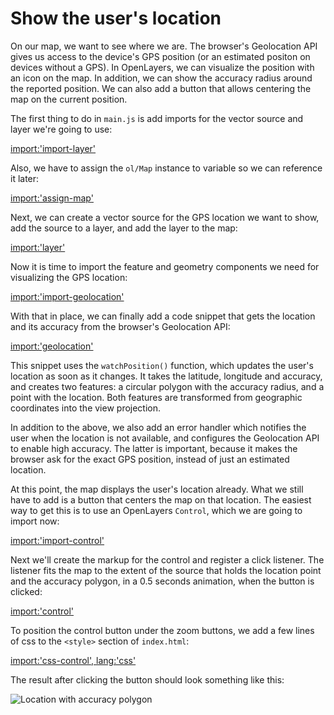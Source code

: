# Show the user's location

On our map, we want to see where we are. The browser's Geolocation API gives us access to the device's GPS position (or an estimated positon on devices without a GPS). In OpenLayers, we can visualize the position with an icon on the map. In addition, we can show the accuracy radius around the reported position. We can also add a button that allows centering the map on the current position.

The first thing to do in `main.js` is add imports for the vector source and layer we're going to use:

[import:'import-layer'](../../../src/en/examples/mobile/geolocation.js)

Also, we have to assign the `ol/Map` instance to variable so we can reference it later:

[import:'assign-map'](../../../src/en/examples/mobile/geolocation.js)

Next, we can create a vector source for the GPS location we want to show, add the source to a layer, and add the layer to the map:

[import:'layer'](../../../src/en/examples/mobile/geolocation.js)

Now it is time to import the feature and geometry components we need for visualizing the GPS location:

[import:'import-geolocation'](../../../src/en/examples/mobile/geolocation.js)

With that in place, we can finally add a code snippet that gets the location and its accuracy from the browser's Geolocation API:

[import:'geolocation'](../../../src/en/examples/mobile/geolocation.js)

This snippet uses the `watchPosition()` function, which updates the user's location as soon as it changes. It takes the latitude, longitude and accuracy, and creates two features: a circular polygon with the accuracy radius, and a point with the location. Both features are transformed from geographic coordinates into the view projection.

In addition to the above, we also add an error handler which notifies the user when the location is not available, and configures the Geolocation API to enable high accuracy. The latter is important, because it makes the browser ask for the exact GPS position, instead of just an estimated location.

At this point, the map displays the user's location already. What we still have to add is a button that centers the map on that location. The easiest way to get this is to use an OpenLayers `Control`, which we are going to import now:

[import:'import-control'](../../../src/en/examples/mobile/geolocation.js)

Next we'll create the markup for the control and register a click listener. The listener fits the map to the extent of the source that holds the location point and the accuracy polygon, in a 0.5 seconds animation, when the button is clicked:

[import:'control'](../../../src/en/examples/mobile/geolocation.js)

To position the control button under the zoom buttons, we add a few lines of css to the `<style>` section of `index.html`:

[import:'css-control', lang:'css'](../../../src/en/examples/mobile/geolocation.html)

The result after clicking the button should look something like this:

![Location with accuracy polygon](geolocation.jpeg)

